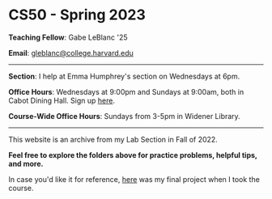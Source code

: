# CS50 - Spring 2023

**Teaching Fellow**: Gabe LeBlanc '25

**Email**: gleblanc@college.harvard.edu 

-----

**Section**: I help at Emma Humphrey's section on Wednesdays at 6pm. 

**Office Hours**: Wednesdays at 9:00pm and Sundays at 9:00am, both in Cabot Dining Hall. Sign up [here](https://harvard.cs50.me/tutorials).

**Course-Wide Office Hours**: Sundays from 3-5pm in Widener Library. 

-----

This website is an archive from my Lab Section in Fall of 2022. 

**Feel free to explore the folders above for practice problems, helpful tips, and more.**

In case you'd like it for reference, [here](https://www.youtube.com/watch?v=5Xjh2PQf3XY) was my final project when I took the course. 


